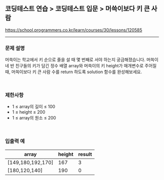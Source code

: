 ## 코딩테스트 연습 > 코딩테스트 입문 > 머쓱이보다 키 큰 사람

https://school.programmers.co.kr/learn/courses/30/lessons/120585

---

### 문제 설명

머쓱이는 학교에서 키 순으로 줄을 설 때 몇 번째로 서야 하는지 궁금해졌습니다. 머쓱이네 반 친구들의 키가 담긴 정수 배열 array와 머쓱이의 키 height가 매개변수로 주어질 때, 머쓱이보다 키 큰 사람 수를 return 하도록 solution 함수를 완성해보세요.

</br>

### 제한사항

- 1 ≤ array의 길이 ≤ 100
- 1 ≤ height ≤ 200
- 1 ≤ array의 원소 ≤ 200

</br>

### 입출력 예

| array             | height | result |
| ----------------- | ------ | ------ |
| [149,180,192,170] | 167    | 3      |
| [180,120,140]     | 190    | 0      |
